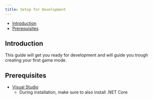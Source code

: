 ```yaml
---
title: Setup for Development
---
```


- [Introduction](#introduction)
- [Prerequisites](#prerequisites)

Introduction
------------
This guide will get you ready for development and will guide you trough creating your first game mode.

Prerequisites
-------------
- [Visual Studio](https://visualstudio.microsoft.com/downloads/)
  - During installation, make sure to also install .NET Core